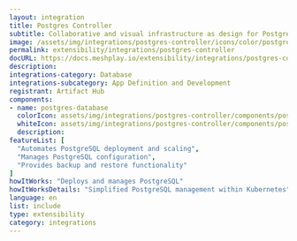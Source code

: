```yaml
---
layout: integration
title: Postgres Controller
subtitle: Collaborative and visual infrastructure as design for Postgres Controller
image: /assets/img/integrations/postgres-controller/icons/color/postgres-controller-color.svg
permalink: extensibility/integrations/postgres-controller
docURL: https://docs.meshplay.io/extensibility/integrations/postgres-controller
description: 
integrations-category: Database
integrations-subcategory: App Definition and Development
registrant: Artifact Hub
components: 
- name: postgres-database
  colorIcon: assets/img/integrations/postgres-controller/components/postgres-database/icons/color/postgres-database-color.svg
  whiteIcon: assets/img/integrations/postgres-controller/components/postgres-database/icons/white/postgres-database-white.svg
  description: 
featureList: [
  "Automates PostgreSQL deployment and scaling",
  "Manages PostgreSQL configuration",
  "Provides backup and restore functionality"
]
howItWorks: "Deploys and manages PostgreSQL"
howItWorksDetails: "Simplified PostgreSQL management within Kubernetes"
language: en
list: include
type: extensibility
category: integrations
---
```

